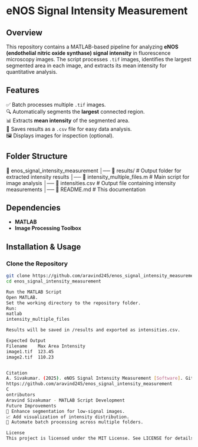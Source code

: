 # eNOS Signal Intensity Measurement

## Overview
This repository contains a MATLAB-based pipeline for analyzing **eNOS (endothelial nitric oxide synthase) signal intensity** in fluorescence microscopy images. The script processes `.tif` images, identifies the largest segmented area in each image, and extracts its mean intensity for quantitative analysis.

## Features
✅ Batch processes multiple `.tif` images.  
🔍 Automatically segments the **largest** connected region.  
📊 Extracts **mean intensity** of the segmented area.  
📂 Saves results as a `.csv` file for easy data analysis.  
🖼 Displays images for inspection (optional).  

## Folder Structure

📁 enos_signal_intensity_measurement │── 📂 results/ # Output folder for extracted intensity results │── 📄 intensity_multiple_files.m # Main script for image analysis │── 📄 intensities.csv # Output file containing intensity measurements │── 📄 README.md # This documentation


## Dependencies
- **MATLAB**
- **Image Processing Toolbox**

## Installation & Usage
### Clone the Repository
```sh
git clone https://github.com/aravind245/enos_signal_intensity_measurement.git
cd enos_signal_intensity_measurement

Run the MATLAB Script
Open MATLAB.
Set the working directory to the repository folder.
Run:
matlab
intensity_multiple_files

Results will be saved in /results and exported as intensities.csv.

Expected Output
Filename	Max Area Intensity
image1.tif	123.45
image2.tif	110.23


Citation
A. Sivakumar. (2025). eNOS Signal Intensity Measurement [Software]. GitHub. 
https://github.com/aravind245/enos_signal_intensity_measurement
C
ontributors
Aravind Sivakumar - MATLAB Script Development
Future Improvements
🔲 Enhance segmentation for low-signal images.
📈 Add visualization of intensity distribution.
🤖 Automate batch processing across multiple folders.

License
This project is licensed under the MIT License. See LICENSE for details.

